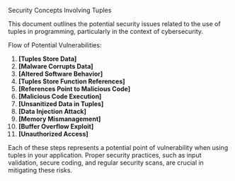  Security Concepts Involving Tuples

This document outlines the potential security issues related to the use of tuples in programming, particularly in the context of cybersecurity.

 Flow of Potential Vulnerabilities:

1. **[Tuples Store Data]**  
2. **[Malware Corrupts Data]**  
3. **[Altered Software Behavior]**  
4. **[Tuples Store Function References]** 
5. **[References Point to Malicious Code]** 
6. **[Malicious Code Execution]**  
7. **[Unsanitized Data in Tuples]** 
8. **[Data Injection Attack]**  
9. **[Memory Mismanagement]**  
10. **[Buffer Overflow Exploit]**  
11. **[Unauthorized Access]**

Each of these steps represents a potential point of vulnerability when using tuples in your application. Proper security practices, such as input validation, secure coding, and regular security scans, are crucial in mitigating these risks.
